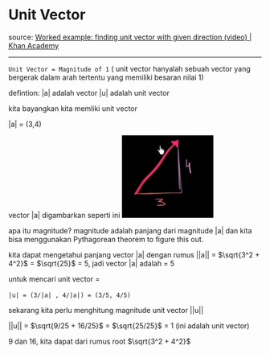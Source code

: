 # Unit Vector

source: [Worked example: finding unit vector with given direction (video) \| Khan Academy](https://www.khanacademy.org/math/algebra-home/alg-vectors/alg-unit-vectors/v/unit-vector-intro?utm_account=Grant&utm_campaignname=Grant_Math_Dynamic&gclid=CjwKCAjw8pH3BRAXEiwA1pvMsTTa_WfrtAadAxKnX_ivQI-AaCIVRTfgv_KYATVfN3xg6V0xkkgZSBoCW24QAvD_BwE)


--------------

`Unit Vector = Magnitude of 1` ( unit vector hanyalah sebuah vector yang bergerak dalam arah tertentu yang memiliki besaran nilai 1)

defintion:
|a| adalah vector
|u| adalah unit vector

kita bayangkan kita memliki unit vector 

|a| = (3,4) 

vector |a| digambarkan seperti ini
![Screenshot from 2020-06-14 12-33-24.png](./assets/unit_vector.png)

apa itu magnitude? magnitude adalah panjang dari magnitude |a| dan kita bisa menggunakan Pythagorean theorem to figure this out.

kita dapat mengetahui panjang vector |a| dengan rumus ||a|| = $\sqrt{3^2 + 4^2}$ =  $\sqrt{25}$ = 5, jadi vector |a| adalah = 5



untuk mencari unit vector = 

`|u| = (3/|a| , 4/|a|) = (3/5, 4/5)`


sekarang kita perlu menghitung magnitude unit vector ||u||

||u|| = $\sqrt{9/25 + 16/25}$ = $\sqrt{25/25}$ = 1 (ini adalah unit vector)

9 dan 16, kita dapat dari rumus root $\sqrt{3^2 + 4^2}$